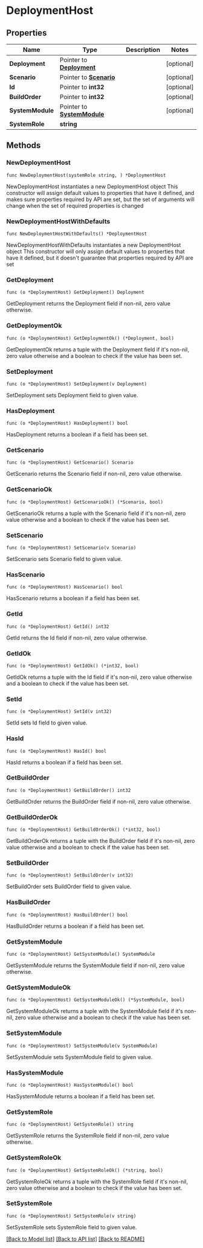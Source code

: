 # DeploymentHost

## Properties

Name | Type | Description | Notes
------------ | ------------- | ------------- | -------------
**Deployment** | Pointer to [**Deployment**](Deployment.md) |  | [optional] 
**Scenario** | Pointer to [**Scenario**](Scenario.md) |  | [optional] 
**Id** | Pointer to **int32** |  | [optional] 
**BuildOrder** | Pointer to **int32** |  | [optional] 
**SystemModule** | Pointer to [**SystemModule**](SystemModule.md) |  | [optional] 
**SystemRole** | **string** |  | 

## Methods

### NewDeploymentHost

`func NewDeploymentHost(systemRole string, ) *DeploymentHost`

NewDeploymentHost instantiates a new DeploymentHost object
This constructor will assign default values to properties that have it defined,
and makes sure properties required by API are set, but the set of arguments
will change when the set of required properties is changed

### NewDeploymentHostWithDefaults

`func NewDeploymentHostWithDefaults() *DeploymentHost`

NewDeploymentHostWithDefaults instantiates a new DeploymentHost object
This constructor will only assign default values to properties that have it defined,
but it doesn't guarantee that properties required by API are set

### GetDeployment

`func (o *DeploymentHost) GetDeployment() Deployment`

GetDeployment returns the Deployment field if non-nil, zero value otherwise.

### GetDeploymentOk

`func (o *DeploymentHost) GetDeploymentOk() (*Deployment, bool)`

GetDeploymentOk returns a tuple with the Deployment field if it's non-nil, zero value otherwise
and a boolean to check if the value has been set.

### SetDeployment

`func (o *DeploymentHost) SetDeployment(v Deployment)`

SetDeployment sets Deployment field to given value.

### HasDeployment

`func (o *DeploymentHost) HasDeployment() bool`

HasDeployment returns a boolean if a field has been set.

### GetScenario

`func (o *DeploymentHost) GetScenario() Scenario`

GetScenario returns the Scenario field if non-nil, zero value otherwise.

### GetScenarioOk

`func (o *DeploymentHost) GetScenarioOk() (*Scenario, bool)`

GetScenarioOk returns a tuple with the Scenario field if it's non-nil, zero value otherwise
and a boolean to check if the value has been set.

### SetScenario

`func (o *DeploymentHost) SetScenario(v Scenario)`

SetScenario sets Scenario field to given value.

### HasScenario

`func (o *DeploymentHost) HasScenario() bool`

HasScenario returns a boolean if a field has been set.

### GetId

`func (o *DeploymentHost) GetId() int32`

GetId returns the Id field if non-nil, zero value otherwise.

### GetIdOk

`func (o *DeploymentHost) GetIdOk() (*int32, bool)`

GetIdOk returns a tuple with the Id field if it's non-nil, zero value otherwise
and a boolean to check if the value has been set.

### SetId

`func (o *DeploymentHost) SetId(v int32)`

SetId sets Id field to given value.

### HasId

`func (o *DeploymentHost) HasId() bool`

HasId returns a boolean if a field has been set.

### GetBuildOrder

`func (o *DeploymentHost) GetBuildOrder() int32`

GetBuildOrder returns the BuildOrder field if non-nil, zero value otherwise.

### GetBuildOrderOk

`func (o *DeploymentHost) GetBuildOrderOk() (*int32, bool)`

GetBuildOrderOk returns a tuple with the BuildOrder field if it's non-nil, zero value otherwise
and a boolean to check if the value has been set.

### SetBuildOrder

`func (o *DeploymentHost) SetBuildOrder(v int32)`

SetBuildOrder sets BuildOrder field to given value.

### HasBuildOrder

`func (o *DeploymentHost) HasBuildOrder() bool`

HasBuildOrder returns a boolean if a field has been set.

### GetSystemModule

`func (o *DeploymentHost) GetSystemModule() SystemModule`

GetSystemModule returns the SystemModule field if non-nil, zero value otherwise.

### GetSystemModuleOk

`func (o *DeploymentHost) GetSystemModuleOk() (*SystemModule, bool)`

GetSystemModuleOk returns a tuple with the SystemModule field if it's non-nil, zero value otherwise
and a boolean to check if the value has been set.

### SetSystemModule

`func (o *DeploymentHost) SetSystemModule(v SystemModule)`

SetSystemModule sets SystemModule field to given value.

### HasSystemModule

`func (o *DeploymentHost) HasSystemModule() bool`

HasSystemModule returns a boolean if a field has been set.

### GetSystemRole

`func (o *DeploymentHost) GetSystemRole() string`

GetSystemRole returns the SystemRole field if non-nil, zero value otherwise.

### GetSystemRoleOk

`func (o *DeploymentHost) GetSystemRoleOk() (*string, bool)`

GetSystemRoleOk returns a tuple with the SystemRole field if it's non-nil, zero value otherwise
and a boolean to check if the value has been set.

### SetSystemRole

`func (o *DeploymentHost) SetSystemRole(v string)`

SetSystemRole sets SystemRole field to given value.



[[Back to Model list]](../README.md#documentation-for-models) [[Back to API list]](../README.md#documentation-for-api-endpoints) [[Back to README]](../README.md)


